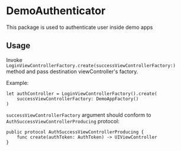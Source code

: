 # DemoAuthenticator

This package is used to authenticate user inside demo apps


## Usage

Invoke `LoginViewControllerFactory.create(successViewControllerFactory:)` method and pass destination viewController's factory.

Example:
```
let authController = LoginViewControllerFactory().create(
    successViewControllerFactory: DemoAppFactory()
)
```

`successViewControllerFactory` argument should conform to `AuthSuccessViewControllerProducing` protocol:

```
public protocol AuthSuccessViewControllerProducing {
    func create(authToken: AuthToken) -> UIViewController
}
```
